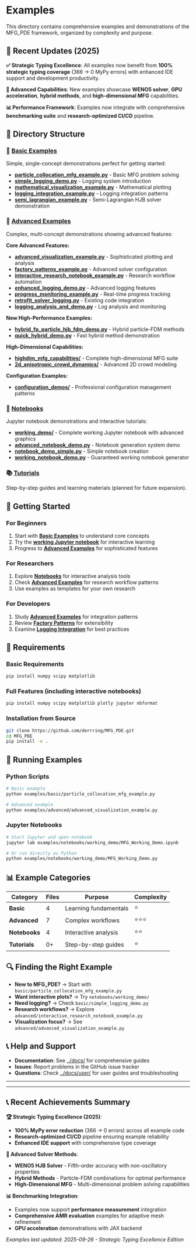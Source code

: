 # Examples

This directory contains comprehensive examples and demonstrations of the MFG_PDE framework, organized by complexity and purpose.

## 🎯 Recent Updates (2025)

**✅ Strategic Typing Excellence**: All examples now benefit from **100% strategic typing coverage** (366 → 0 MyPy errors) with enhanced IDE support and development productivity.

**🚀 Advanced Capabilities**: New examples showcase **WENO5 solver**, **GPU acceleration**, **hybrid methods**, and **high-dimensional MFG** capabilities.

**📊 Performance Framework**: Examples now integrate with comprehensive **benchmarking suite** and **research-optimized CI/CD** pipeline.

## 📁 Directory Structure

### 🔰 [Basic Examples](basic/)
Simple, single-concept demonstrations perfect for getting started:

- **[particle_collocation_mfg_example.py](basic/particle_collocation_mfg_example.py)** - Basic MFG problem solving
- **[simple_logging_demo.py](basic/simple_logging_demo.py)** - Logging system introduction
- **[mathematical_visualization_example.py](basic/mathematical_visualization_example.py)** - Mathematical plotting
- **[logging_integration_example.py](basic/logging_integration_example.py)** - Logging integration patterns
- **[semi_lagrangian_example.py](basic/semi_lagrangian_example.py)** - Semi-Lagrangian HJB solver demonstration

### 🚀 [Advanced Examples](advanced/)
Complex, multi-concept demonstrations showing advanced features:

**Core Advanced Features:**
- **[advanced_visualization_example.py](advanced/advanced_visualization_example.py)** - Sophisticated plotting and analysis
- **[factory_patterns_example.py](advanced/factory_patterns_example.py)** - Advanced solver configuration
- **[interactive_research_notebook_example.py](advanced/interactive_research_notebook_example.py)** - Research workflow automation
- **[enhanced_logging_demo.py](advanced/enhanced_logging_demo.py)** - Advanced logging features
- **[progress_monitoring_example.py](advanced/progress_monitoring_example.py)** - Real-time progress tracking
- **[retrofit_solver_logging.py](advanced/retrofit_solver_logging.py)** - Existing code integration
- **[logging_analysis_and_demo.py](advanced/logging_analysis_and_demo.py)** - Log analysis and monitoring

**New High-Performance Examples:**
- **[hybrid_fp_particle_hjb_fdm_demo.py](advanced/hybrid_fp_particle_hjb_fdm_demo.py)** - Hybrid particle-FDM methods
- **[quick_hybrid_demo.py](advanced/quick_hybrid_demo.py)** - Fast hybrid method demonstration

**High-Dimensional Capabilities:**
- **[highdim_mfg_capabilities/](advanced/highdim_mfg_capabilities/)** - Complete high-dimensional MFG suite
- **[2d_anisotropic_crowd_dynamics/](advanced/2d_anisotropic_crowd_dynamics/)** - Advanced 2D crowd modeling

**Configuration Examples:**
- **[configuration_demos/](advanced/configuration_demos/)** - Professional configuration management patterns

### 📓 [Notebooks](notebooks/)
Jupyter notebook demonstrations and interactive tutorials:

- **[working_demo/](notebooks/working_demo/)** - Complete working Jupyter notebook with advanced graphics
- **[advanced_notebook_demo.py](notebooks/advanced_notebook_demo.py)** - Notebook generation system demo
- **[notebook_demo_simple.py](notebooks/notebook_demo_simple.py)** - Simple notebook creation
- **[working_notebook_demo.py](notebooks/working_notebook_demo.py)** - Guaranteed working notebook generator

### 📚 [Tutorials](tutorials/)
Step-by-step guides and learning materials (planned for future expansion).

## 🎯 Getting Started

### For Beginners
1. Start with **[Basic Examples](basic/)** to understand core concepts
2. Try the **[working Jupyter notebook](notebooks/working_demo/)** for interactive learning
3. Progress to **[Advanced Examples](advanced/)** for sophisticated features

### For Researchers
1. Explore **[Notebooks](notebooks/)** for interactive analysis tools
2. Check **[Advanced Examples](advanced/)** for research workflow patterns
3. Use examples as templates for your own research

### For Developers
1. Study **[Advanced Examples](advanced/)** for integration patterns
2. Review **[Factory Patterns](advanced/factory_patterns_example.py)** for extensibility
3. Examine **[Logging Integration](basic/logging_integration_example.py)** for best practices

## 🔧 Requirements

### Basic Requirements
```bash
pip install numpy scipy matplotlib
```

### Full Features (including interactive notebooks)
```bash
pip install numpy scipy matplotlib plotly jupyter nbformat
```

### Installation from Source
```bash
git clone https://github.com/derrring/MFG_PDE.git
cd MFG_PDE
pip install -e .
```

## 🚀 Running Examples

### Python Scripts
```bash
# Basic example
python examples/basic/particle_collocation_mfg_example.py

# Advanced example  
python examples/advanced/advanced_visualization_example.py
```

### Jupyter Notebooks
```bash
# Start Jupyter and open notebook
jupyter lab examples/notebooks/working_demo/MFG_Working_Demo.ipynb

# Or run directly as Python
python examples/notebooks/working_demo/MFG_Working_Demo.py
```

## 📊 Example Categories

| Category | Files | Purpose | Complexity |
|----------|-------|---------|------------|
| **Basic** | 4 | Learning fundamentals | ⭐ |
| **Advanced** | 7 | Complex workflows | ⭐⭐⭐ |
| **Notebooks** | 4 | Interactive analysis | ⭐⭐ |
| **Tutorials** | 0+ | Step-by-step guides | ⭐ |

## 🔍 Finding the Right Example

- **New to MFG_PDE?** → Start with `basic/particle_collocation_mfg_example.py`
- **Want interactive plots?** → Try `notebooks/working_demo/`
- **Need logging?** → Check `basic/simple_logging_demo.py`
- **Research workflows?** → Explore `advanced/interactive_research_notebook_example.py`
- **Visualization focus?** → See `advanced/advanced_visualization_example.py`

## 📞 Help and Support

- **Documentation**: See [../docs/](../docs/) for comprehensive guides
- **Issues**: Report problems in the GitHub issue tracker
- **Questions**: Check [../docs/user/](../docs/user/) for user guides and troubleshooting

---

---

## 📞 Recent Achievements Summary

**🏆 Strategic Typing Excellence (2025)**:
- **100% MyPy error reduction** (366 → 0 errors) across all example code
- **Research-optimized CI/CD** pipeline ensuring example reliability
- **Enhanced IDE support** with comprehensive type coverage

**🚀 Advanced Solver Methods**:
- **WENO5 HJB Solver** - Fifth-order accuracy with non-oscillatory properties
- **Hybrid Methods** - Particle-FDM combinations for optimal performance
- **High-Dimensional MFG** - Multi-dimensional problem solving capabilities

**📊 Benchmarking Integration**:
- Examples now support **performance measurement** integration
- **Comprehensive AMR evaluation** examples for adaptive mesh refinement
- **GPU acceleration** demonstrations with JAX backend

*Examples last updated: 2025-09-26 - Strategic Typing Excellence Edition*
